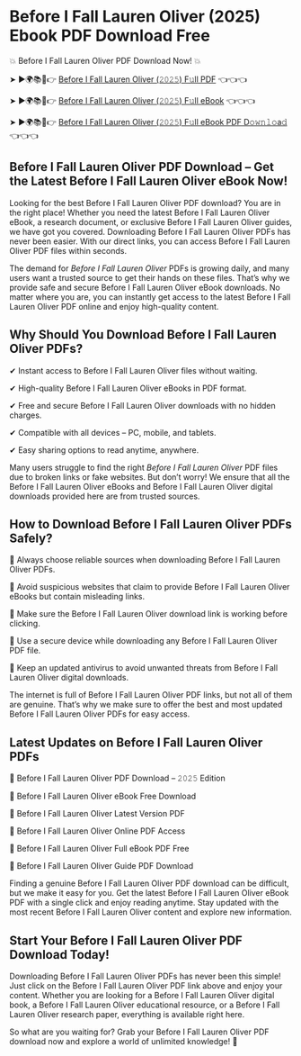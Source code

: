 # Before I Fall Lauren Oliver (2025) Ebook PDF Download Free

💥 Before I Fall Lauren Oliver PDF Download Now! 💥

➤ ►🌍📚📱👉 [Before I Fall Lauren Oliver (𝟸𝟶𝟸𝟻) F𝚞ll PDF](https://getpdf.xyz/before-i-fall-lauren-oliver) 👈👈👈


➤ ►🌍📚📱👉 [Before I Fall Lauren Oliver (𝟸𝟶𝟸𝟻) F𝚞ll eBook](https://getpdf.xyz/before-i-fall-lauren-oliver) 👈👈👈


➤ ►🌍📚📱👉 [Before I Fall Lauren Oliver (𝟸𝟶𝟸𝟻) F𝚞ll eBook PDF D𝚘𝚠𝚗𝚕𝚘a𝚍](https://getpdf.xyz/before-i-fall-lauren-oliver) 👈👈👈


## Before I Fall Lauren Oliver PDF Download – Get the Latest Before I Fall Lauren Oliver eBook Now!

Looking for the best Before I Fall Lauren Oliver PDF download? You are in the right place! Whether you need the latest Before I Fall Lauren Oliver eBook, a research document, or exclusive Before I Fall Lauren Oliver guides, we have got you covered. Downloading Before I Fall Lauren Oliver PDFs has never been easier. With our direct links, you can access Before I Fall Lauren Oliver PDF files within seconds.

The demand for *Before I Fall Lauren Oliver* PDFs is growing daily, and many users want a trusted source to get their hands on these files. That’s why we provide safe and secure Before I Fall Lauren Oliver eBook downloads. No matter where you are, you can instantly get access to the latest Before I Fall Lauren Oliver PDF online and enjoy high-quality content.

## Why Should You Download Before I Fall Lauren Oliver PDFs?

✔ Instant access to Before I Fall Lauren Oliver files without waiting.

✔ High-quality Before I Fall Lauren Oliver eBooks in PDF format.

✔ Free and secure Before I Fall Lauren Oliver downloads with no hidden charges.

✔ Compatible with all devices – PC, mobile, and tablets.

✔ Easy sharing options to read anytime, anywhere.

Many users struggle to find the right *Before I Fall Lauren Oliver* PDF files due to broken links or fake websites. But don’t worry! We ensure that all the Before I Fall Lauren Oliver eBooks and Before I Fall Lauren Oliver digital downloads provided here are from trusted sources.

## How to Download Before I Fall Lauren Oliver PDFs Safely?

📌 Always choose reliable sources when downloading Before I Fall Lauren Oliver PDFs.

📌 Avoid suspicious websites that claim to provide Before I Fall Lauren Oliver eBooks but contain misleading links.

📌 Make sure the Before I Fall Lauren Oliver download link is working before clicking.

📌 Use a secure device while downloading any Before I Fall Lauren Oliver PDF file.

📌 Keep an updated antivirus to avoid unwanted threats from Before I Fall Lauren Oliver digital downloads.

The internet is full of Before I Fall Lauren Oliver PDF links, but not all of them are genuine. That’s why we make sure to offer the best and most updated Before I Fall Lauren Oliver PDFs for easy access.

## Latest Updates on Before I Fall Lauren Oliver PDFs

🔹 Before I Fall Lauren Oliver PDF Download – 𝟸𝟶𝟸𝟻 Edition

🔹 Before I Fall Lauren Oliver eBook Free Download

🔹 Before I Fall Lauren Oliver Latest Version PDF

🔹 Before I Fall Lauren Oliver Online PDF Access

🔹 Before I Fall Lauren Oliver Full eBook PDF Free

🔹 Before I Fall Lauren Oliver Guide PDF Download

Finding a genuine Before I Fall Lauren Oliver PDF download can be difficult, but we make it easy for you. Get the latest Before I Fall Lauren Oliver eBook PDF with a single click and enjoy reading anytime. Stay updated with the most recent Before I Fall Lauren Oliver content and explore new information.

## Start Your Before I Fall Lauren Oliver PDF Download Today!

Downloading Before I Fall Lauren Oliver PDFs has never been this simple! Just click on the Before I Fall Lauren Oliver PDF link above and enjoy your content. Whether you are looking for a Before I Fall Lauren Oliver digital book, a Before I Fall Lauren Oliver educational resource, or a Before I Fall Lauren Oliver research paper, everything is available right here.

So what are you waiting for? Grab your Before I Fall Lauren Oliver PDF download now and explore a world of unlimited knowledge! 🚀